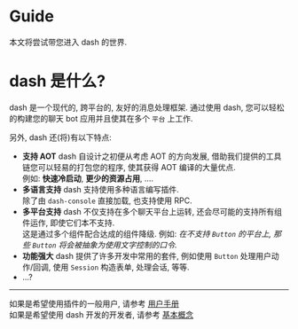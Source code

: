 # Guide

本文将尝试带您进入 dash 的世界.

# dash 是什么?

dash 是一个现代的, 跨平台的, 友好的消息处理框架. 通过使用 dash, 您可以轻松的构建您的聊天 bot 应用并且使其在多个 `平台`
上工作.

另外, dash 还(将)有以下特点:

- **支持 AOT** dash 自设计之初便从考虑 AOT 的方向发展, 借助我们提供的工具链您可以轻易的打包您的程序, 使其获得 AOT
  编译的大量优点.  
  例如: **快速冷启动**, **更少的资源占用**, ....
- **多语言支持** dash 支持使用多种语言编写插件.  
  除了由 `dash-console` 直接加载, 也支持使用 RPC.
- **多平台支持** dash 不仅支持在多个聊天平台上运转, 还会尽可能的支持所有组件运作, 即使它们本不支持.  
  这是通过多个组件配合达成的组件降级. 例如: *在不支持 `Button` 的平台上, 那些 `Button` 将会被抽象为使用文字控制的口令.*
- **功能强大** dash 提供了许多开发中常用的套件, 例如使用 `Button` 处理用户动作/回调, 使用 `Session` 构造表单, 处理会话,
  等等.
- ...?

---

如果是希望使用插件的一般用户, 请参考 [用户手册](./user/Manual.md)  
如果是希望使用 dash 开发的开发者, 请参考 [基本概念](./dev/Concepts.md)



